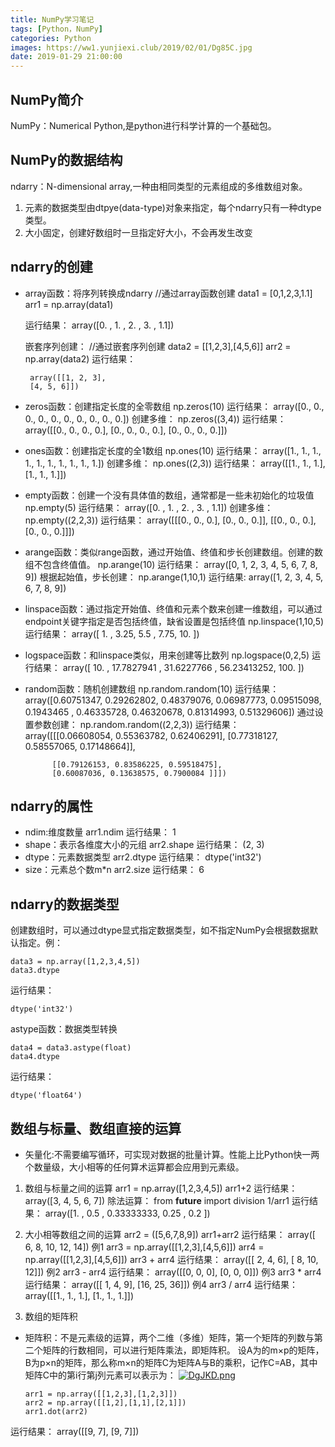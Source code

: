 ```yaml
---
title: NumPy学习笔记
tags: [Python，NumPy]
categories: Python
images: https://ww1.yunjiexi.club/2019/02/01/Dg85C.jpg
date: 2019-01-29 21:00:00
---
```

## NumPy简介
NumPy：Numerical Python,是python进行科学计算的一个基础包。

## NumPy的数据结构
ndarry：N-dimensional array,一种由相同类型的元素组成的多维数组对象。
1. 元素的数据类型由dtpye(data-type)对象来指定，每个ndarry只有一种dtype类型。
2. 大小固定，创建好数组时一旦指定好大小，不会再发生改变 

## ndarry的创建
* array函数：将序列转换成ndarry
        //通过array函数创建
	    data1 = [0,1,2,3,1.1]
	    arr1 = np.array(data1)

  运行结果：
       array([0. , 1. , 2. , 3. , 1.1])

  嵌套序列创建：
	    //通过嵌套序列创建
	    data2 = [[1,2,3],[4,5,6]]
	    arr2 = np.array(data2)
  运行结果：

       array([[1, 2, 3],
       [4, 5, 6]])
- zeros函数：创建指定长度的全零数组
      np.zeros(10)
  运行结果：
      array([0., 0., 0., 0., 0., 0., 0., 0., 0., 0.])
  创建多维：
      np.zeros((3,4))
  运行结果：
	  array([[0., 0., 0., 0.],
	   [0., 0., 0., 0.],
	   [0., 0., 0., 0.]])

- ones函数：创建指定长度的全1数组
	  np.ones(10)
  运行结果：
      array([1., 1., 1., 1., 1., 1., 1., 1., 1., 1.])
  创建多维：
      np.ones((2,3))
  运行结果：
	  array([[1., 1., 1.],
	        [1., 1., 1.]])
- empty函数：创建一个没有具体值的数组，通常都是一些未初始化的垃圾值
      np.empty(5)
  运行结果：
      array([0. , 1. , 2. , 3. , 1.1])
  创建多维：
      np.empty((2,2,3))
  运行结果：
	  array([[[0., 0., 0.],
	        [0., 0., 0.]],
	        [[0., 0., 0.],
	        [0., 0., 0.]]])
- arange函数：类似range函数，通过开始值、终值和步长创建数组。创建的数组不包含终值值。
      np.arange(10)
  运行结果：
      array([0, 1, 2, 3, 4, 5, 6, 7, 8, 9])
  根据起始值，步长创建：
	  np.arange(1,10,1)
  运行结果:
      array([1, 2, 3, 4, 5, 6, 7, 8, 9])
- linspace函数：通过指定开始值、终值和元素个数来创建一维数组，可以通过endpoint关键字指定是否包括终值，缺省设置是包括终值
      np.linspace(1,10,5)
  运行结果：
	  array([ 1.  ,  3.25,  5.5 ,  7.75, 10.  ])
- logspace函数：和linspace类似，用来创建等比数列
      np.logspace(0,2,5)
  运行结果：
      array([ 10.        ,  17.7827941 ,  31.6227766 ,  56.23413252,
		       100.        ])
- random函数：随机创建数组
	  np.random.random(10)
  运行结果：
	  array([0.60751347, 0.29262802, 0.48379076, 0.06987773, 0.09515098,
             0.1943465 , 0.46335728, 0.46320678, 0.81314993, 0.51329606])
  通过设置参数创建：
      np.random.random((2,2,3))
  运行结果：
	  array([[[0.06608054, 0.55363782, 0.62406291],
	        [0.77318127, 0.58557065, 0.17148664]],
	
	        [[0.79126153, 0.83586225, 0.59518475],
	        [0.60087036, 0.13638575, 0.7900084 ]]])

## ndarry的属性
- ndim:维度数量
      arr1.ndim
  运行结果：
      1
- shape：表示各维度大小的元组
	  arr2.shape
  运行结果：
      (2, 3)
- dtype：元素数据类型
      arr2.dtype
  运行结果：
      dtype('int32')
- size：元素总个数m*n
      arr2.size
  运行结果：
	  6

## ndarry的数据类型
创建数组时，可以通过dtype显式指定数据类型，如不指定NumPy会根据数据默认指定。例：

    data3 = np.array([1,2,3,4,5])
    data3.dtype
运行结果：

    dtype('int32')

astype函数：数据类型转换

    data4 = data3.astype(float)
    data4.dtype
 运行结果：

    dtype('float64')

## 数组与标量、数组直接的运算
+ 矢量化:不需要编写循环，可实现对数据的批量计算。性能上比Python快一两个数量级，大小相等的任何算术运算都会应用到元素级。
1. 数组与标量之间的运算
       arr1 = np.array([1,2,3,4,5])
       arr1+2
运行结果：
	   array([3, 4, 5, 6, 7])
除法运算：
	   from __future__ import division
	   1/arr1
运行结果：
       array([1.        , 0.5       , 0.33333333, 0.25      , 0.2       ])

2. 大小相等数组之间的运算
	   arr2 = ([5,6,7,8,9])
	   arr1+arr2
运行结果：
       array([ 6,  8, 10, 12, 14])
例1
		arr3 = np.array([[1,2,3],[4,5,6]])
		arr4 = np.array([[1,2,3],[4,5,6]])
		arr3 + arr4
运行结果：
	    array([[ 2,  4,  6],
	           [ 8, 10, 12]])
例2
       arr3 - arr4
运行结果：
	   array([[0, 0, 0],
	       [0, 0, 0]])
例3
       arr3 * arr4
运行结果：
       array([[ 1,  4,  9],
              [16, 25, 36]])
例4
       arr3 / arr4 
运行结果：
       array([[1., 1., 1.],
       [1., 1., 1.]])
3. 数组的矩阵积
- 矩阵积：不是元素级的运算，两个二维（多维）矩阵，第一个矩阵的列数与第二个矩阵的行数相同，可以进行矩阵乘法，即矩阵积。
       设A为的m×p的矩阵，B为p×n的矩阵，那么称m×n的矩阵C为矩阵A与B的乘积，记作C=AB，其中矩阵C中的第i行第j列元素可以表示为：
[![DgJKD.png](https://ww1.yunjiexi.club/2019/02/01/DgJKD.png)](https://www.hualigs.cn/image/DgJKD)

      arr1 = np.array([[1,2,3],[1,2,3]])
      arr2 = np.array([[1,2],[1,1],[2,1]])
      arr1.dot(arr2)
运行结果：
      array([[9, 7],
             [9, 7]])